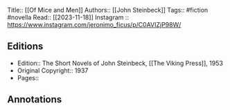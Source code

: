 Title:: [[Of Mice and Men]]
Authors:: [[John Steinbeck]]
Tags:: #fiction #novella 
Read:: [[2023-11-18]]
Instagram :: https://www.instagram.com/jeronimo_ficus/p/C0AVIZjP98W/

## Editions
- Edition:: The Short Novels of John Steinbeck, [[The Viking Press]], 1953
- Original Copyright:: 1937
- Pages::

## Annotations
